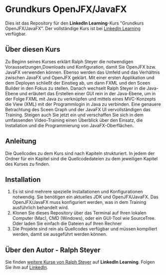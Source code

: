 # Grundkurs OpenJFX/JavaFX
Dies ist das Repository für den **LinkedIn Learning**-Kurs "Grundkurs OpenJFX/JavaFX". Der vollständige Kurs ist bei [LinkedIn Learning](https://www.linkedin.com/learning/) verfügbar.

## Über diesen Kurs
Zu Beginn seines Kurses erklärt Ralph Steyer die notwendigen Voraussetzungen,Downloads und Konfiguration, damit Sie OpenJFX bzw. JavaFX verwenden können. Ebenso werden  das Umfeld und das Verhältnis zwischen JavaFX und OpenJFX geklärt. Mit einer ersten Applikation und dem Deployen schließt der Einstieg ab, um dann FXML und den Sceen Builder in den Fokus zu stellen. Danach wechselt Ralph Steyer in die Java-Ebene und erläutert das Erstellen einer GUI rein in der Java-Ebene, um in der Folge FXML mit Java zu verknüpfen und mittels eines MVC-Konzepts die View (XML) mit der Programmlogin in Java zu verbinden. Eine genauere Betrachtung des Sceen Graph und der JavaFX UI vervollständigen das Training. Steigen auch Sie jetzt ein und verschaffen Sie sich in dem umfassenden Video-Training einen Überblick über den Einsatz, die Installation und die Programmierung von JavaFX-Oberflächen. 

## Anleitung
Die Quellcodes zu dem Kurs sind nach Kapiteln strukturiert. In jedem der Ordner für ein Kapitel sind die Quellcodedateien zu dem jeweiligen Kapitel des Kurses zu finden.

## Installation
1. Es ist sind mehrere spezielle Installationen und Konfigurationen notwendig. Sie benötigen ein aktuelles JDK und OpenJFX/JavaFX. Das OpenJFX/JavaFX muss konfiguriert werden, was in dem Training ausführlich behandelt wird.
2. Klonen Sie dieses Repository über das Terminal auf Ihren lokalen Computer (Mac), CMD (Windows), oder ein GUI-Tool wie SourceTree. Oder laden Sie einfach die Dateien auf Ihren Rechner
3. Die Projekte sind rein als Quellcodes verfügbar und müssen kompiliert werden, damit sie ausgeführt werden können.

## Über den Autor - Ralph Steyer
Sie finden [weitere Kurse von Ralph Steyer](https://www.linkedin.com/learning/instructors/ralph-steyer) auf **LinkedIn Learning**. Folgen Sie ihm auf [LinkedIn](https://www.linkedin.com/in/ralph-steyer-a69781/?trk=lil_instructor). 

